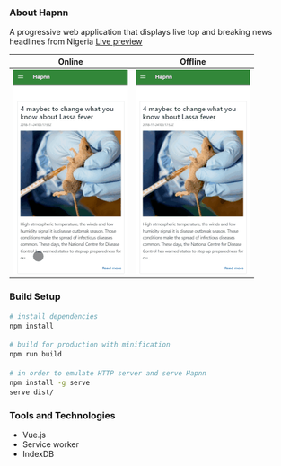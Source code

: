 ### About Hapnn
A progressive web application that displays live top and breaking news headlines from Nigeria
[Live preview](https://hapnn.netlify.com)

Online            |  Offline
:-------------------------:|:-------------------------:
![](online-demo.gif)  |  ![](offline-demo.gif)

### Build Setup
``` bash
# install dependencies
npm install

# build for production with minification
npm run build

# in order to emulate HTTP server and serve Hapnn
npm install -g serve
serve dist/

```
### Tools and Technologies
* Vue.js
* Service worker
* IndexDB
